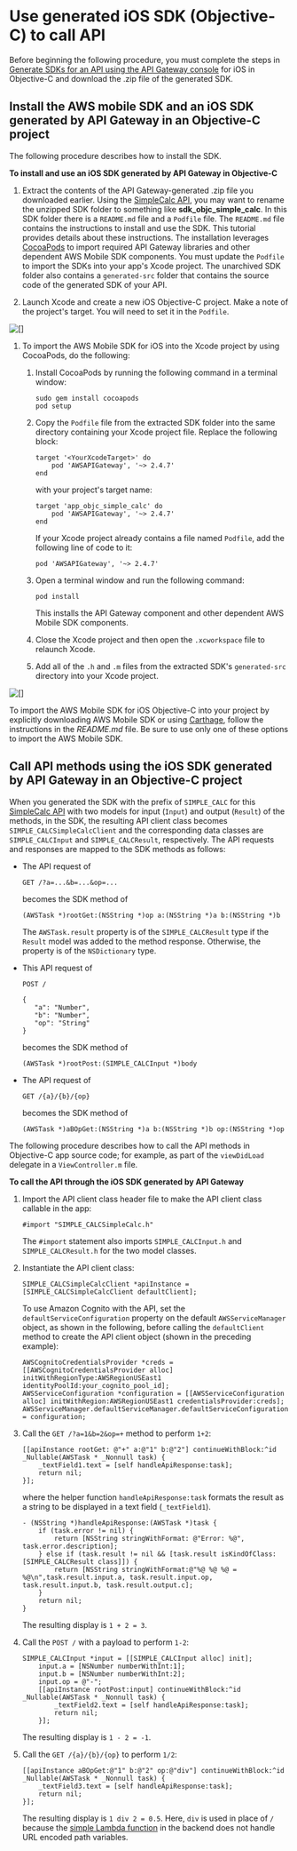 # Use generated iOS SDK \(Objective\-C\) to call API<a name="how-to-use-sdk-ios-objc"></a>

Before beginning the following procedure, you must complete the steps in [Generate SDKs for an API using the API Gateway console](how-to-generate-sdk-console.md) for iOS in Objective\-C and download the \.zip file of the generated SDK\.

## Install the AWS mobile SDK and an iOS SDK generated by API Gateway in an Objective\-C project<a name="use-sdk-ios-objc-install-sdk"></a>

The following procedure describes how to install the SDK\.

**To install and use an iOS SDK generated by API Gateway in Objective\-C**

1. Extract the contents of the API Gateway\-generated \.zip file you downloaded earlier\. Using the [SimpleCalc API](simple-calc-lambda-api.md), you may want to rename the unzipped SDK folder to something like **sdk\_objc\_simple\_calc**\. In this SDK folder there is a `README.md` file and a `Podfile` file\. The `README.md` file contains the instructions to install and use the SDK\. This tutorial provides details about these instructions\. The installation leverages [CocoaPods](https://cocoapods.org) to import required API Gateway libraries and other dependent AWS Mobile SDK components\. You must update the `Podfile` to import the SDKs into your app's Xcode project\. The unarchived SDK folder also contains a `generated-src` folder that contains the source code of the generated SDK of your API\.

1. Launch Xcode and create a new iOS Objective\-C project\. Make a note of the project's target\. You will need to set it in the `Podfile`\.

      
![\[\]](http://docs.aws.amazon.com/apigateway/latest/developerguide/images/use-sdk-in-ios-objc-project-find-target.png)

1. To import the AWS Mobile SDK for iOS into the Xcode project by using CocoaPods, do the following:

   1. Install CocoaPods by running the following command in a terminal window:

      ```
      sudo gem install cocoapods
      pod setup
      ```

   1. Copy the `Podfile` file from the extracted SDK folder into the same directory containing your Xcode project file\. Replace the following block:

      ```
      target '<YourXcodeTarget>' do
          pod 'AWSAPIGateway', '~> 2.4.7'
      end
      ```

      with your project's target name: 

      ```
      target 'app_objc_simple_calc' do
          pod 'AWSAPIGateway', '~> 2.4.7'
      end
      ```

      If your Xcode project already contains a file named `Podfile`, add the following line of code to it:

      ```
      pod 'AWSAPIGateway', '~> 2.4.7'
      ```

   1. Open a terminal window and run the following command:

      ```
      pod install
      ```

      This installs the API Gateway component and other dependent AWS Mobile SDK components\.

   1. Close the Xcode project and then open the `.xcworkspace` file to relaunch Xcode\.

   1. Add all of the `.h` and `.m` files from the extracted SDK's `generated-src` directory into your Xcode project\.

         
![\[\]](http://docs.aws.amazon.com/apigateway/latest/developerguide/images/use-sdk-in-ios-objc-project-add-sdk-src.png)

   To import the AWS Mobile SDK for iOS Objective\-C into your project by explicitly downloading AWS Mobile SDK or using [Carthage](https://github.com/Carthage/Carthage#installing-carthage), follow the instructions in the *README\.md* file\. Be sure to use only one of these options to import the AWS Mobile SDK\.

## Call API methods using the iOS SDK generated by API Gateway in an Objective\-C project<a name="use-sdk-ios-objc-call-sdk"></a>

When you generated the SDK with the prefix of `SIMPLE_CALC` for this [SimpleCalc API](simple-calc-lambda-api.md) with two models for input \(`Input`\) and output \(`Result`\) of the methods, in the SDK, the resulting API client class becomes `SIMPLE_CALCSimpleCalcClient` and the corresponding data classes are `SIMPLE_CALCInput` and `SIMPLE_CALCResult`, respectively\. The API requests and responses are mapped to the SDK methods as follows:
+ The API request of

  ```
  GET /?a=...&b=...&op=...
  ```

  becomes the SDK method of

  ```
  (AWSTask *)rootGet:(NSString *)op a:(NSString *)a b:(NSString *)b
  ```

  The `AWSTask.result` property is of the `SIMPLE_CALCResult` type if the `Result` model was added to the method response\. Otherwise, the property is of the `NSDictionary` type\.
+ This API request of

  ```
  POST /
      
  {
     "a": "Number",
     "b": "Number",
     "op": "String"
  }
  ```

  becomes the SDK method of

  ```
  (AWSTask *)rootPost:(SIMPLE_CALCInput *)body
  ```
+ The API request of

  ```
  GET /{a}/{b}/{op}
  ```

  becomes the SDK method of

  ```
  (AWSTask *)aBOpGet:(NSString *)a b:(NSString *)b op:(NSString *)op
  ```

The following procedure describes how to call the API methods in Objective\-C app source code; for example, as part of the `viewDidLoad` delegate in a `ViewController.m` file\.

**To call the API through the iOS SDK generated by API Gateway**

1. Import the API client class header file to make the API client class callable in the app:

   ```
   #import "SIMPLE_CALCSimpleCalc.h"
   ```

   The `#import` statement also imports `SIMPLE_CALCInput.h` and `SIMPLE_CALCResult.h` for the two model classes\.

1. Instantiate the API client class:

   ```
   SIMPLE_CALCSimpleCalcClient *apiInstance = [SIMPLE_CALCSimpleCalcClient defaultClient];
   ```

   To use Amazon Cognito with the API, set the `defaultServiceConfiguration` property on the default `AWSServiceManager` object, as shown in the following, before calling the `defaultClient` method to create the API client object \(shown in the preceding example\):

   ```
   AWSCognitoCredentialsProvider *creds = [[AWSCognitoCredentialsProvider alloc] initWithRegionType:AWSRegionUSEast1 identityPoolId:your_cognito_pool_id];
   AWSServiceConfiguration *configuration = [[AWSServiceConfiguration alloc] initWithRegion:AWSRegionUSEast1 credentialsProvider:creds];
   AWSServiceManager.defaultServiceManager.defaultServiceConfiguration = configuration;
   ```

1. Call the `GET /?a=1&b=2&op=+` method to perform `1+2`:

   ```
   [[apiInstance rootGet: @"+" a:@"1" b:@"2"] continueWithBlock:^id _Nullable(AWSTask * _Nonnull task) {
       _textField1.text = [self handleApiResponse:task];
       return nil;
   }];
   ```

   where the helper function `handleApiResponse:task` formats the result as a string to be displayed in a text field \(`_textField1`\)\.

   ```
   - (NSString *)handleApiResponse:(AWSTask *)task {
       if (task.error != nil) {
           return [NSString stringWithFormat: @"Error: %@", task.error.description];
       } else if (task.result != nil && [task.result isKindOfClass:[SIMPLE_CALCResult class]]) {
           return [NSString stringWithFormat:@"%@ %@ %@ = %@\n",task.result.input.a, task.result.input.op, task.result.input.b, task.result.output.c];
       }
       return nil;
   }
   ```

   The resulting display is `1 + 2 = 3`\.

1. Call the `POST /` with a payload to perform `1-2`:

   ```
   SIMPLE_CALCInput *input = [[SIMPLE_CALCInput alloc] init];
       input.a = [NSNumber numberWithInt:1];
       input.b = [NSNumber numberWithInt:2];
       input.op = @"-";
       [[apiInstance rootPost:input] continueWithBlock:^id _Nullable(AWSTask * _Nonnull task) {
           _textField2.text = [self handleApiResponse:task];
           return nil;
       }];
   ```

   The resulting display is `1 - 2 = -1`\.

1. Call the `GET /{a}/{b}/{op}` to perform `1/2`:

   ```
   [[apiInstance aBOpGet:@"1" b:@"2" op:@"div"] continueWithBlock:^id _Nullable(AWSTask * _Nonnull task) {
       _textField3.text = [self handleApiResponse:task];
       return nil;
   }];
   ```

   The resulting display is `1 div 2 = 0.5`\. Here, `div` is used in place of `/` because the [simple Lambda function](simple-calc-nodejs-lambda-function.md) in the backend does not handle URL encoded path variables\.